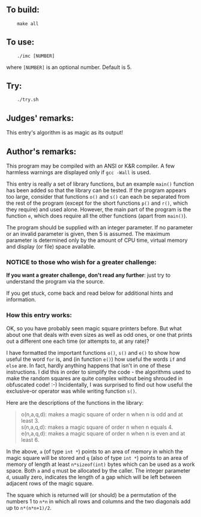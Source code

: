 ## To build:

``` <!---sh-->
    make all
```


## To use:

``` <!---sh-->
    ./imc [NUMBER]
```

where `[NUMBER]` is an optional number. Default is 5.


## Try:

``` <!---sh-->
    ./try.sh
```


## Judges' remarks:

This entry's algorithm is as magic as its output!


## Author's remarks:

This program may be compiled with an ANSI or K&R compiler.  A few
harmless warnings are displayed only if `gcc -Wall` is used.

This entry is really a set of library functions, but an example
`main()` function has been added so that the library can be tested.  If
the program appears too large, consider that functions `o()` and `s()` can
each be separated from the rest of the program (except for the short
functions `p()` and `r()`, which they require) and used alone.  However, the
main part of the program is the function `e`, which does require all the
other functions (apart from `main()`).

The program should be supplied with an integer parameter.  If no
parameter or an invalid parameter is given, then 5 is assumed.  The
maximum parameter is determined only by the amount of CPU time, virtual
memory and display (or file) space available.


### NOTICE to those who wish for a greater challenge:

**If you want a greater challenge, don't read any further**:
just try to understand the program via the source.

If you get stuck, come back and read below for additional hints and information.


### How this entry works:

OK, so you have probably seen magic square printers before.  But what
about one that deals with even sizes as well as odd ones, or one that
prints out a different one each time (or attempts to, at any rate)?

I have formatted the important functions `o()`, `s()` and `e()` to show how useful
the word `for` is, and (in function `e()`) how useful the words `if` and
`else` are.  In fact, hardly anything happens that isn't in one of these
instructions.  I did this in order to simplify the code - the algorithms
used to make the random squares are quite complex without being shrouded
in obfuscated code! :-)  Incidentally, I was surprised to find out how
useful the exclusive-or operator was while writing function `s()`.

Here are the descriptions of the functions in the library:

> o(n,a,q,d): makes a magic square of order n when n is odd and at least 3.<br>
> s(n,a,q,d): makes a magic square of order n when n equals 4.<br>
> e(n,a,q,d): makes a magic square of order n when n is even and at least 6.

In the above, `a` (of type `int *`) points to an area of memory in which
the magic square will be stored and `q` (also of type `int *`) points to
an area of memory of length at least `n*sizeof(int)` bytes which can be
used as a work space.  Both `a` and `q` must be allocated by the caller.
The integer parameter `d`, usually zero, indicates the length of a gap
which will be left between adjacent rows of the magic square.

The square which is returned will (or should) be a permutation of the
numbers 1 to `n*n` in which all rows and columns and the two diagonals
add up to `n*(n*n+1)/2`.


<!--

    Copyright © 1984-2024 by Landon Curt Noll. All Rights Reserved.

    You are free to share and adapt this file under the terms of this license:

        Creative Commons Attribution-ShareAlike 4.0 International (CC BY-SA 4.0)

    For more information, see:

        https://creativecommons.org/licenses/by-sa/4.0/

-->
